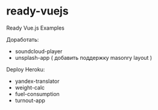 # ready-vuejs
Ready Vue.js Examples

Доработать:

  * soundcloud-player
  * unsplash-app ( добавить поддержку masonry layout )

Deploy Heroku:

  * yandex-translator
  * weight-calc
  * fuel-consumption
  * turnout-app
